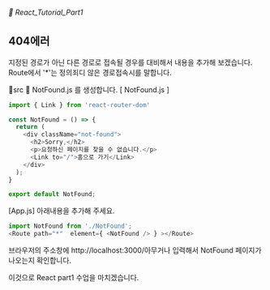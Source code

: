 ###### 🌵 React_Tutorial_Part1

## 404에러

지정된 경로가 아닌 다른 경로로 접속될 경우를 대비해서 내용을 추가해 보겠습니다. 
Route에서 '*'는 정의죄디 않은 경로접속시를 말합니다.

:file_folder:src :file_folder: NotFound.js 를 생성합니다. 
[ NotFound.js ]
``` javascript
import { Link } from 'react-router-dom'

const NotFound = () => {
  return (  
    <div className="not-found">
      <h2>Sorry,</h2>
      <p>요청하신 페이지를 찾을 수 없습니다.</p>
      <Link to="/">홈으로 가기</Link>
    </div>
  );
}

export default NotFound;

```   

[App.js] 아래내용을 추가해 주세요.   
```javascript 
import NotFound from './NotFound';
<Route path="*"  element={ <NotFound /> } ></Route>   

```   
브라우저의 주소창에 http://localhost:3000/아무거나  입력해서 NotFound 페이지가 나오는지 확인합니다.

이것으로 React part1 수업을 마치겠습니다.  
